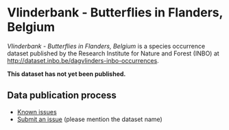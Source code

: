 # Vlinderbank - Butterflies in Flanders, Belgium

*Vlinderbank - Butterflies in Flanders, Belgium* is a species occurrence dataset published by the Research Institute for Nature and Forest (INBO) at <http://dataset.inbo.be/dagvlinders-inbo-occurrences>.

**This dataset has not yet been published.**

## Data publication process

* [Known issues](https://github.com/LifeWatchINBO/data-publication/labels/dagvlinders-inbo-occurrences)
* [Submit an issue](https://github.com/LifeWatchINBO/data-publication/issues/new) (please mention the dataset name)

